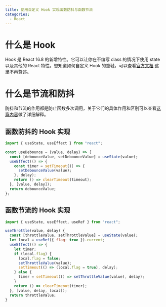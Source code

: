```yaml
---
title: 使用自定义 Hook 实现函数防抖与函数节流
categories:
  - React
---
```


# 什么是 Hook

Hook 是 React 16.8 的新增特性。它可以让你在不编写 class 的情况下使用 state 以及其他的 React 特性。想知道如何自定义 Hook 的童鞋，可以查看[官方文档](https://react.docschina.org/docs/hooks-custom.html) 这里不再赘述。

# 什么是节流和防抖

防抖和节流的作用都是防止函数多次调用，关于它们的具体作用和区别可以查看[这篇内容](/notes/deb&thro.html)做了详细解释。

## 函数防抖的 Hook 实现

```js
import { useState, useEffect } from "react";

const useDebounce = (value, delay) => {
  const [debounceValue, setDebounceValue] = useState(value);
  useEffect(() => {
    const timer = setTimeout(() => {
      setDebounceValue(value);
    }, delay);
    return () => clearTimeout(timeout);
  }, [value, delay]);
  return debounceValue;
};
```

## 函数节流的 Hook 实现

```js
import { useState, useEffect, useRef } from "react";

useThrottle(value, delay) {
  const [throttleValue, setThrottleValue] = useState(value);
  let local = useRef({ flag: true }).current;
  useEffect(() => {
    let timer;
    if (local.flag) {
      local.flag = false;
      setThrottleValue(value);
      setTimeout(() => (local.flag = true), delay);
    } else {
      timer = setTimeout(() => setThrottleValue(value), delay);
    }
    return () => clearTimeout(timer);
  }, [value, delay, local]);
  return throttleValue;
}
```
